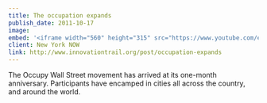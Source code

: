 ```yaml
---
title: The occupation expands 
publish_date: 2011-10-17
image:
embed: '<iframe width="560" height="315" src="https://www.youtube.com/embed/Uevay4IbMI0" frameborder="0" allow="accelerometer; autoplay; encrypted-media; gyroscope; picture-in-picture" allowfullscreen></iframe>'
client: New York NOW
link: http://www.innovationtrail.org/post/occupation-expands  
---
```


The Occupy Wall Street movement has arrived at its one-month anniversary. Participants have encamped in cities all across the country, and around the world.
